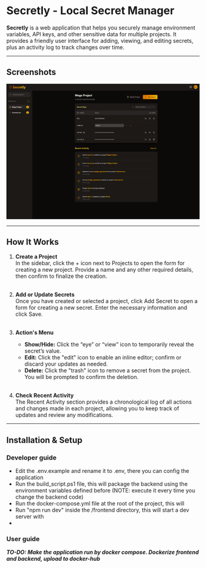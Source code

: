 # Secretly - Local Secret Manager

**Secretly** is a web application that helps you securely manage environment variables, API keys, and other sensitive data for multiple projects. It provides a friendly user interface for adding, viewing, and editing secrets, plus an activity log to track changes over time.

---

## Screenshots

<img alt="Secretly UI Screenshot" src=".\secretly_screnshot.png" title="Secretly UI Screenshot"/>

---

## How It Works

1. **Create a Project**  
   In the sidebar, click the + icon next to Projects to open the form for creating a new project. Provide a name and any other required details, then confirm to finalize the creation.<br><br>

2. **Add or Update Secrets**  
   Once you have created or selected a project, click Add Secret to open a form for creating a new secret. Enter the necessary information and click Save.<br><br>

3. **Action's Menu**
    - **Show/Hide:** Click the “eye” or “view” icon to temporarily reveal the secret’s value.
    - **Edit:** Click the "edit" icon to enable an inline editor; confirm or discard your updates as needed.
    - **Delete:** Click the "trash" icon to remove a secret from the project. You will be prompted to confirm the deletion.<br><br>

4. **Check Recent Activity**  
   The Recent Activity section provides a chronological log of all actions and changes made in each project, allowing you to keep track of updates and review any modifications.
---

## Installation & Setup

### Developer guide

   - Edit the .env.example and rename it to .env, there you can config the application
   - Run the build_script.ps1 file, this will package the backend using the environment variables defined before (NOTE: execute it every time you change the backend code)
   - Run the docker-compose.yml file at the root of the project, this will
   - Run "npm run dev" inside the /frontend directory, this will start a dev server with
   - 

### User guide

***TO-DO: Make the application run by docker compose. Dockerize frontend and backend, upload to docker-hub***
